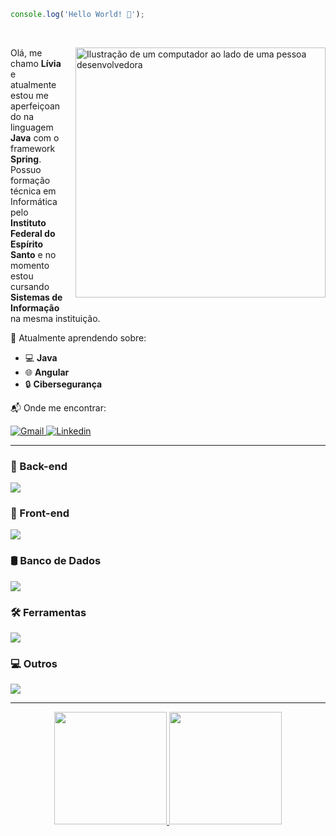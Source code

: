 ```js
console.log('Hello World! 👋');
```
</br>
<div>
  <img 
    src="https://raw.githubusercontent.com/MicaelliMedeiros/micaellimedeiros/master/image/computer-illustration.png" 
    alt="Ilustração de um computador ao lado de uma pessoa desenvolvedora" 
    width="400px" 
    align="right" 
    style="margin-left: 20px; margin-bottom: 20px;"
  >

  <p align="left"> 
    Olá, me chamo <strong>Lívia</strong> e atualmente estou me aperfeiçoando na linguagem <strong>Java</strong> com o framework <strong>Spring</strong>.
    Possuo formação técnica em Informática pelo <strong>Instituto Federal do Espírito Santo</strong> e no momento estou cursando <strong>Sistemas de Informação</strong> na mesma instituição.
  </p>

  <p align="left">🌱 Atualmente aprendendo sobre:</p>

  <ul align="left">
    <li>💻 <strong>Java</strong></li>
    <li>🌐 <strong>Angular</strong></li>
    <li>🔒 <strong>Cibersegurança</strong></li>
  </ul>

  <p align="left">📬 Onde me encontrar:</p>

  <p align="left">    
    <a href="mailto:livinha.guimaraes.013@gmail.com" target="_blank">
      <img src="https://img.shields.io/badge/Gmail-FF0000?style=for-the-badge&logo=gmail&logoColor=white" alt="Gmail">
    </a>
    <a href="https://www.linkedin.com/in/livia013" target="_blank">
      <img src="https://img.shields.io/badge/LinkedIn-0077B5?style=for-the-badge&logo=linkedin&logoColor=white" alt="Linkedin">
    </a>
  </p>
</div>


---

### 🧠 Back-end
<img src="https://skillicons.dev/icons?i=java,spring,js,nodejs,python,fastapi,cs,dotnet&theme=light" />

### 🎨 Front-end
<img src="https://skillicons.dev/icons?i=html,css,bootstrap,sass,tailwind,angular,react,ts,jquery&theme=light" />

### 🛢️ Banco de Dados
<img src="https://skillicons.dev/icons?i=postgres,mongo&theme=light" />

### 🛠️ Ferramentas
<img src="https://skillicons.dev/icons?i=vscode,idea,postman,docker,figma&theme=light" />

### 💻 Outros
<img src="https://skillicons.dev/icons?i=c,linux,bash&theme=light" />

---

<div align="center">
    <p>
        <a href="https://github.com/anuraghazra/github-readme-stats">
            <img height="180em" src="https://github-readme-stats.vercel.app/api?username=4L1C3-R4BB1T&show_icons=true&theme=tokyonight">
        </a>
        <a href="https://github.com/anuraghazra/github-readme-stats">
            <img height="180em" src="https://github-readme-stats.vercel.app/api/top-langs/?username=4L1C3-R4BB1T&layout=compact&langs_count=6&theme=tokyonight">
        </a>
    </p>
</div>
